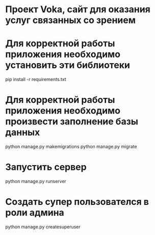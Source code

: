 # Проект Voka, сайт для оказания услуг связанных со зрением

# Для корректной работы приложения необходимо установить эти библиотеки
pip install -r requirements.txt
# Для корректной работы приложения необходимо произвести заполнение базы данных 
python manage.py makemigrations
python manage.py migrate
# Запустить сервер
python manage.py runserver
# Создать супер пользователся в роли админа 
python manage.py createsuperuser